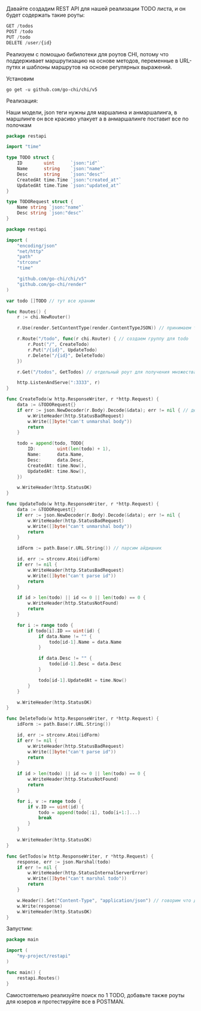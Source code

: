 Давайте создадим REST API для нашей реализации TODO листа, и он будет содержать такие роуты:

```js
GET /todos
POST /todo
PUT /todo
DELETE /user/{id}
```

Реализуем с помощью бибилотеки для роутов CHI, потому что поддерживает маршрутизацию на основе методов, переменные в URL-путях и шаблоны маршрутов на основе регулярных выражений.

Установим
```
go get -u github.com/go-chi/chi/v5
```

Реализация:

Наши модели, json теги нужны для маршалина и анмаршалинга, в маршлинге он все красиво упакует а в анмаршалинге поставит все по полочкам
```go
package restapi

import "time"

type TODO struct {
	ID        uint      `json:"id"`
	Name      string    `json:"name"`
	Desc      string    `json:"desc"`
	CreatedAt time.Time `json:"created_at"`
	UpdatedAt time.Time `json:"updated_at"`
}

type TODORequest struct {
	Name string `json:"name"`
	Desc string `json:"desc"`
}

```

```go
package restapi

import (
	"encoding/json"
	"net/http"
	"path"
	"strconv"
	"time"

	"github.com/go-chi/chi/v5"
	"github.com/go-chi/render"
)

var todo []TODO // тут все храним

func Routes() {
	r := chi.NewRouter()

	r.Use(render.SetContentType(render.ContentTypeJSON)) // принимаем только json формат

	r.Route("/todo", func(r chi.Router) { // создаем группу для todo
		r.Post("/", CreateTodo)
		r.Put("/{id}", UpdateTodo)
		r.Delete("/{id}", DeleteTodo)
	})

	r.Get("/todos", GetTodos) // отдельный роут для получения множества

	http.ListenAndServe(":3333", r)
}

func CreateTodo(w http.ResponseWriter, r *http.Request) {
	data := &TODORequest{}
	if err := json.NewDecoder(r.Body).Decode(&data); err != nil { // декодируем тело запроса в нашу структуру для запроса
		w.WriteHeader(http.StatusBadRequest)
		w.Write([]byte("can't unmarshal body"))
		return
	}

	todo = append(todo, TODO{
		ID:        uint(len(todo) + 1),
		Name:      data.Name,
		Desc:      data.Desc,
		CreatedAt: time.Now(),
		UpdatedAt: time.Now(),
	})

	w.WriteHeader(http.StatusOK)
}

func UpdateTodo(w http.ResponseWriter, r *http.Request) {
	data := &TODORequest{}
	if err := json.NewDecoder(r.Body).Decode(&data); err != nil {
		w.WriteHeader(http.StatusBadRequest)
		w.Write([]byte("can't unmarshal body"))
		return
	}

	idForm := path.Base(r.URL.String()) // парсим айдишник

	id, err := strconv.Atoi(idForm)
	if err != nil {
		w.WriteHeader(http.StatusBadRequest)
		w.Write([]byte("can't parse id"))
		return
	}

	if id > len(todo) || id <= 0 || len(todo) == 0 {
		w.WriteHeader(http.StatusNotFound)
		return
	}

	for i := range todo {
		if todo[i].ID == uint(id) {
			if data.Name != "" {
				todo[id-1].Name = data.Name
			}

			if data.Desc != "" {
				todo[id-1].Desc = data.Desc
			}

			todo[id-1].UpdatedAt = time.Now()
		}
	}

	w.WriteHeader(http.StatusOK)
}

func DeleteTodo(w http.ResponseWriter, r *http.Request) {
	idForm := path.Base(r.URL.String())

	id, err := strconv.Atoi(idForm)
	if err != nil {
		w.WriteHeader(http.StatusBadRequest)
		w.Write([]byte("can't parse id"))
		return
	}

	if id > len(todo) || id <= 0 || len(todo) == 0 {
		w.WriteHeader(http.StatusNotFound)
		return
	}

	for i, v := range todo {
		if v.ID == uint(id) {
			todo = append(todo[:i], todo[i+1:]...)
			break
		}
	}

	w.WriteHeader(http.StatusOK)
}

func GetTodos(w http.ResponseWriter, r *http.Request) {
	response, err := json.Marshal(todo)
	if err != nil {
		w.WriteHeader(http.StatusInternalServerError)
		w.Write([]byte("can't marshal todo"))
		return
	}

	w.Header().Set("Content-Type", "application/json") // говорим что данные в формате json
	w.Write(response)
	w.WriteHeader(http.StatusOK)
}

```

Запустим:

```go
package main

import (
	"my-project/restapi"
)

func main() {
	restapi.Routes()
}

```

Самостоятельно реализуйте поиск по 1 TODO, добавьте также роуты для юзеров и протестируйте все в POSTMAN.